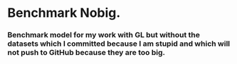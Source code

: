# Benchmark Nobig.
### Benchmark model for my work with GL but without the datasets which I committed because I am stupid and which will not push to GitHub because they are too big.